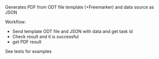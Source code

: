 Generates PDF from ODT file template (+Freemarker) and data source as JSON

Workflow:
- Send template ODT file and JSON with data and get task id
- Check result and it is successful
- get PDF result

See tests for examples